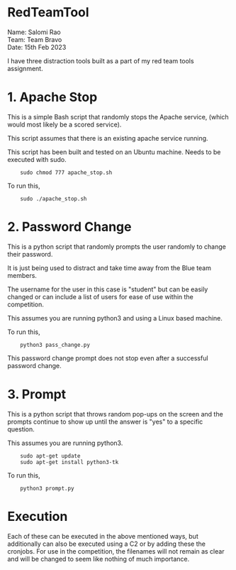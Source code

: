 # RedTeamTool

Name: Salomi Rao <br />
Team: Team Bravo <br />
Date: 15th Feb 2023

I have three distraction tools built as a part of my red team tools assignment.

# 1. Apache Stop

This is a simple Bash script that randomly stops the Apache service, (which would most likely be a scored service).

This script assumes that there is an existing apache service running.

This script has been built and tested on an Ubuntu machine. Needs to be executed with sudo.

```
    sudo chmod 777 apache_stop.sh
```

To run this, 
```
    sudo ./apache_stop.sh
```

# 2. Password Change

This is a python script that randomly prompts the user randomly to change their password.

It is just being used to distract and take time away from the Blue team members.

The username for the user in this case is "student" but can be easily changed or can include a list of users for ease of use within the competition.

This assumes you are running python3 and using a Linux based machine.

To run this, 
```
    python3 pass_change.py
```

This password change prompt does not stop even after a successful password change.

# 3. Prompt

This is a python script that throws random pop-ups on the screen and the prompts continue to show up until the answer is "yes" to a specific question.

This assumes you are running python3.

```
    sudo apt-get update
    sudo apt-get install python3-tk
```

To run this,
```
    python3 prompt.py
```


# Execution

Each of these can be executed in the above mentioned ways, but additionally can also be executed using a C2 or by adding these the cronjobs. For use in the competition, the filenames will not remain as clear and will be changed to seem like nothing of much importance.
